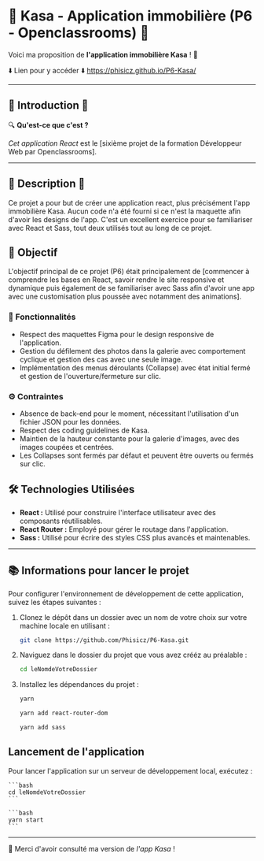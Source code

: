 # 🚀 Kasa - Application immobilière (P6 - Openclassrooms) 🚀

Voici ma proposition de **l'application immobilière Kasa** ! 👋

⬇️ Lien pour y accéder ⬇️
https://phisicz.github.io/P6-Kasa/

---

## 📌 Introduction 📌

🔍 **Qu'est-ce que c'est ?**

*Cet application React* est le [sixième projet de la formation Développeur Web par Openclassrooms].

---

## 📖 Description 📖
Ce projet a pour but de créer une application react, plus précisément l'app immobilière Kasa. Aucun code n'a été fourni si ce n'est la maquette afin d'avoir les designs de l'app. C'est un excellent exercice pour se familiariser avec React et Sass, tout deux utilisés tout au long de ce projet. 

## 🎯 Objectif

L'objectif principal de ce projet (P6) était principalement de [commencer à comprendre les bases en React, savoir rendre le site responsive et dynamique puis également de se familiariser avec Sass afin d'avoir une app avec une customisation plus poussée avec notamment des animations].

### 🚀 Fonctionnalités

- Respect des maquettes Figma pour le design responsive de l'application.
- Gestion du défilement des photos dans la galerie avec comportement cyclique et gestion des cas avec une seule image.
- Implémentation des menus déroulants (Collapse) avec état initial fermé et gestion de l'ouverture/fermeture sur clic.

### ⚙️ Contraintes

- Absence de back-end pour le moment, nécessitant l'utilisation d'un fichier JSON pour les données.
- Respect des coding guidelines de Kasa.
- Maintien de la hauteur constante pour la galerie d'images, avec des images coupées et centrées.
- Les Collapses sont fermés par défaut et peuvent être ouverts ou fermés sur clic.

## 🛠 Technologies Utilisées

- **React :** Utilisé pour construire l'interface utilisateur avec des composants réutilisables.
- **React Router :** Employé pour gérer le routage dans l'application.
- **Sass :** Utilisé pour écrire des styles CSS plus avancés et maintenables.

---

## 📚 Informations pour lancer le projet

 Pour configurer l'environnement de développement de cette application, suivez les étapes suivantes :

1. Clonez le dépôt dans un dossier avec un nom de votre choix sur votre machine locale en utilisant :

    ```bash
    git clone https://github.com/Phisicz/P6-Kasa.git
    ```

2. Naviguez dans le dossier du projet que vous avez crééz au préalable :

    ```bash
    cd leNomdeVotreDossier
    ```

3. Installez les dépendances du projet :

    ```bash
    yarn
    ```

    ```bash
    yarn add react-router-dom
    ```

    ```bash
    yarn add sass
    ```

## Lancement de l'application

Pour lancer l'application sur un serveur de développement local, exécutez :

    ```bash
    cd leNomdeVotreDossier
    ```

    ```bash
    yarn start
    ```
---

🤝 Merci d'avoir consulté ma version de *l'app Kasa* !
